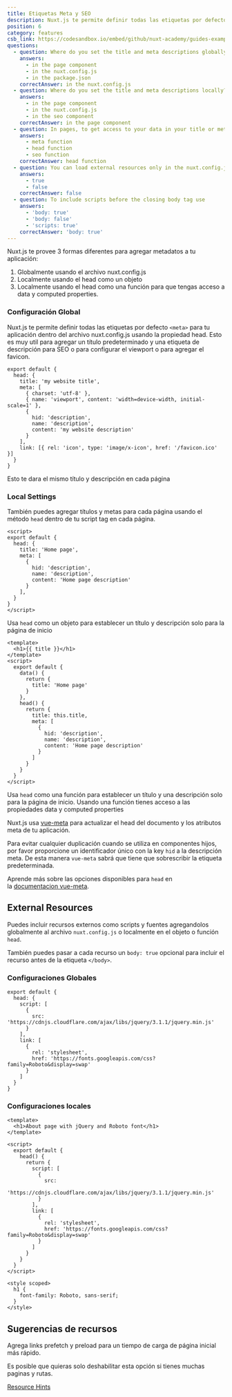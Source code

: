 ```yaml
---
title: Etiquetas Meta y SEO
description: Nuxt.js te permite definir todas las etiquetas por defecto `<meta>` para tu aplicación dentro del archivo nuxt.config.js usando la propiedad head. Esto es muy útil para agregar un título predeterminado y una etiqueta de descripción para SEO o para configurar el viewport o para agregar el favicon.
position: 6
category: features
csb_link: https://codesandbox.io/embed/github/nuxt-academy/guides-examples/tree/master/03_features/06_meta_tags_seo?fontsize=14&hidenavigation=1&theme=dark
questions:
  - question: Where do you set the title and meta descriptions globally?
    answers:
      - in the page component
      - in the nuxt.config.js
      - in the package.json
    correctAnswer: in the nuxt.config.js
  - question: Where do you set the title and meta descriptions locally?
    answers:
      - in the page component
      - in the nuxt.config.js
      - in the seo component
    correctAnswer: in the page component
  - question: In pages, to get access to your data in your title or meta description you use the
    answers:
      - meta function
      - head function
      - seo function
    correctAnswer: head function
  - question: You can load external resources only in the nuxt.config.js
    answers:
      - true
      - false
    correctAnswer: false
  - question: To include scripts before the closing body tag use
    answers:
      - 'body: true'
      - 'body: false'
      - 'scripts: true'
    correctAnswer: 'body: true'
---
```


Nuxt.js te provee 3 formas diferentes para agregar metadatos a tu aplicación:

1. Globalmente usando el archivo nuxt.config.js
2. Localmente usando el head como un objeto
3. Localmente usando el head como una función para que tengas acceso a data y computed properties.

### Configuración Global

Nuxt.js te permite definir todas las etiquetas por defecto `<meta>` para tu aplicación dentro del archivo nuxt.config.js usando la propiedad head. Esto es muy util para agregar un título predeterminado y una etiqueta de descripción para SEO o para configurar el viewport o para agregar el favicon.

```js{}[nuxt.config.js]
export default {
  head: {
    title: 'my website title',
    meta: [
      { charset: 'utf-8' },
      { name: 'viewport', content: 'width=device-width, initial-scale=1' },
      {
        hid: 'description',
        name: 'description',
        content: 'my website description'
      }
    ],
    link: [{ rel: 'icon', type: 'image/x-icon', href: '/favicon.ico' }]
  }
}
```

<base-alert type="info">

Esto te dara el mismo título y descripción en cada página

</base-alert>

### Local Settings

También puedes agregar títulos y metas para cada página usando el método `head` dentro de tu script tag en cada página.

```js{}[pages/index.vue]
<script>
export default {
  head: {
    title: 'Home page',
    meta: [
      {
        hid: 'description',
        name: 'description',
        content: 'Home page description'
      }
    ],
  }
}
</script>
```

<base-alert type="info">

Usa `head` como un objeto para establecer un título y descripción solo para la página de inicio

</base-alert>

```html{}[pages/index.vue]
<template>
  <h1>{{ title }}</h1>
</template>
<script>
  export default {
    data() {
      return {
        title: 'Home page'
      }
    },
    head() {
      return {
        title: this.title,
        meta: [
          {
            hid: 'description',
            name: 'description',
            content: 'Home page description'
          }
        ]
      }
    }
  }
</script>
```

<base-alert type="info">

Usa `head` como una función para establecer un título y una descripción solo para la página de inicio. Usando una función tienes acceso a las propiedades data y computed properties

</base-alert>

Nuxt.js usa [vue-meta](https://vue-meta.nuxtjs.org/) para actualizar el head del documento y los atributos meta de tu aplicación.

<base-alert>

Para evitar cualquier duplicación cuando se utiliza en componentes hijos, por favor proporcione un identificador único con la key `hid` a la descripción meta. De esta manera `vue-meta` sabrá que tiene que sobrescribir la etiqueta predeterminada.

</base-alert>

<base-alert type="next">

Aprende más sobre las opciones disponibles para `head` en la [documentacion vue-meta](https://vue-meta.nuxtjs.org/api/#metainfo-properties).

</base-alert>

## External Resources

Puedes incluir recursos externos como scripts y fuentes agregandolos globalmente al archivo `nuxt.config.js` o localmente en el objeto o función `head`.

<base-alert type="info">

También puedes pasar a cada recurso un `body: true` opcional para incluir el recurso antes de la etiqueta `</body>`.

</base-alert>

### Configuraciones Globales

```js{}[nuxt.config.js]
export default {
  head: {
    script: [
      {
        src: 'https://cdnjs.cloudflare.com/ajax/libs/jquery/3.1.1/jquery.min.js'
      }
    ],
    link: [
      {
        rel: 'stylesheet',
        href: 'https://fonts.googleapis.com/css?family=Roboto&display=swap'
      }
    ]
  }
}
```

### Configuraciones locales

```html{}[pages/index.vue]
<template>
  <h1>About page with jQuery and Roboto font</h1>
</template>

<script>
  export default {
    head() {
      return {
        script: [
          {
            src:
              'https://cdnjs.cloudflare.com/ajax/libs/jquery/3.1.1/jquery.min.js'
          }
        ],
        link: [
          {
            rel: 'stylesheet',
            href: 'https://fonts.googleapis.com/css?family=Roboto&display=swap'
          }
        ]
      }
    }
  }
</script>

<style scoped>
  h1 {
    font-family: Roboto, sans-serif;
  }
</style>
```

## Sugerencias de recursos

Agrega links prefetch y preload para un tiempo de carga de página inicial más rápido.

Es posible que quieras solo deshabilitar esta opción si tienes muchas paginas y rutas.

<base-alert type="next">

[Resource Hints](/guides/configuration-glossary/configuration-render#resourcehints)

</base-alert>

<app-modal>
  <code-sandbox  :src="csb_link"></code-sandbox>
</app-modal>

<quiz :questions="questions"></quiz>
